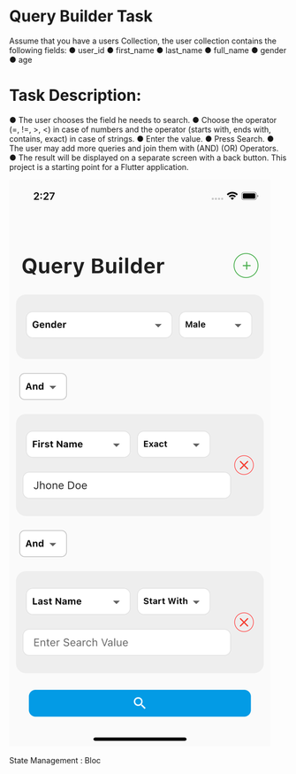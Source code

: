 # Query Builder Task
Assume that you have a users Collection, the user collection contains the following fields:
● user_id
● first_name ● last_name ● full_name ● gender
● age



# Task Description:
 
● The user chooses the field he needs to search.
● Choose the operator (=, !=, >, <) in case of numbers and the operator (starts
with, ends with, contains, exact) in case of strings.
● Enter the value.
● Press Search.
● The user may add more queries and join them with (AND) (OR) Operators.
● The result will be displayed on a separate screen with a back button.
This project is a starting point for a Flutter application.

![alt tag](./main_screen.png)


State Management : 
Bloc 
 